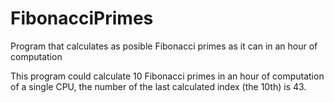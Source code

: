 # FibonacciPrimes
Program that calculates as posible Fibonacci primes as it can in an hour of computation

This program could calculate 10 Fibonacci primes in an hour of computation of a single CPU, the number of the last calculated index (the 10th) is 43.
